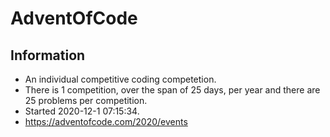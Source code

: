 # AdventOfCode
## Information  
- An individual competitive coding competetion.  
- There is 1 competition, over the span of 25 days, per year and there are 25 problems per competition.  
- Started 2020-12-1 07:15:34.
- https://adventofcode.com/2020/events


